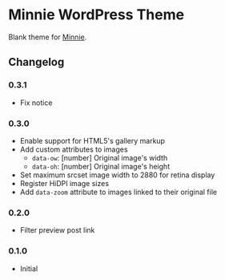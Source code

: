 # Minnie WordPress Theme
Blank theme for [Minnie](https://github.com/kucrut/minnie).

## Changelog
### 0.3.1
* Fix notice

### 0.3.0
* Enable support for HTML5's gallery markup
* Add custom attributes to images
  * `data-ow`: [number] Original image's width
  * `data-oh`: [number] Original image's height
* Set maximum srcset image width to 2880 for retina display
* Register HiDPI image sizes
* Add `data-zoom` attribute to images linked to their original file

### 0.2.0
* Filter preview post link

### 0.1.0
* Initial
